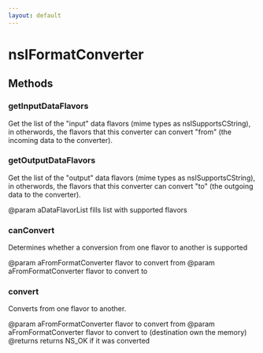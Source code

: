 ```yaml
---
layout: default
---
```


# nsIFormatConverter #

## Methods ##

### getInputDataFlavors ###

Get the list of the "input" data flavors (mime types as nsISupportsCString),
in otherwords, the flavors that this converter can convert "from" (the 
incoming data to the converter).


### getOutputDataFlavors ###

Get the list of the "output" data flavors (mime types as nsISupportsCString),
in otherwords, the flavors that this converter can convert "to" (the 
outgoing data to the converter).

@param  aDataFlavorList fills list with supported flavors


### canConvert ###

Determines whether a conversion from one flavor to another is supported

@param  aFromFormatConverter flavor to convert from
@param  aFromFormatConverter flavor to convert to


### convert ###

Converts from one flavor to another.

@param  aFromFormatConverter flavor to convert from
@param  aFromFormatConverter flavor to convert to (destination own the memory)
@returns returns NS_OK if it was converted

